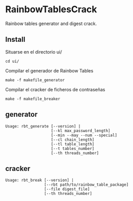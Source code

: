 RainbowTablesCrack
==================

Rainbow tables generator and digest crack.



Install
-------

Situarse en el directorio ui/
```
cd ui/
```
Compilar el generador de Rainbow Tables
```
make -f makefile_generator
```
Compilar el cracker de ficheros de contraseñas
```
make -f makefile_breaker
```


generator
---------
```
Usage: rbt_generate [--version] |
                    [--kl max_password_length]
                    [--min --may --num --special]
                    [--cl chain_length]
                    [--tl table_length]
                    [--t tables_number]
                    [--th threads_number]
```

cracker
-------
```
Usage: rbt_break [--version] |
                 [--rbt path/to/rainbow_table_package]
                 [--file digest_file]
                 [--th threads_number]
```
